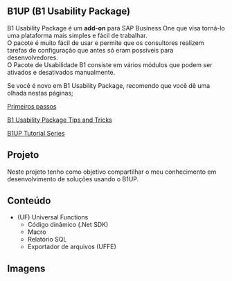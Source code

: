 ## B1UP (B1 Usability Package)
B1 Usability Package é um **add-on** para SAP Business One que visa torná-lo uma plataforma mais simples e fácil de trabalhar. <br>
O pacote é muito fácil de usar e permite que os consultores realizem tarefas de configuração que antes só eram possíveis para desenvolvedores. <br>
O Pacote de Usabilidade B1 consiste em vários módulos que podem ser ativados e desativados manualmente. <br>

<p>Se você é novo em B1 Usability Package, recomendo que você dê uma olhada nestas páginas;</p>
<p><a href="https://www.boyum-solutions.com/our-solutions/business-automation/customization-and-usability/how-to-get-started-with-b1up">Primeiros passos</a></p>
<p><a href="https://boyum-it.com/b1up100/">B1 Usability Package Tips and Tricks</a></p>
<p><a href="https://www.youtube.com/playlist?list=PLGq_nmd5fQeqDWJrnQmruxx7nyc8ig7_x">B1UP Tutorial Series</a></p>

## Projeto
Neste projeto tenho como objetivo compartilhar o meu conhecimento em desenvolvimento de soluções usando o B1UP.

## Conteúdo
- (UF) Universal Functions
  - Código dinâmico (.Net SDK)
  - Macro
  - Relatório SQL
  - Exportador de arquivos (UFFE)
 
## Imagens
